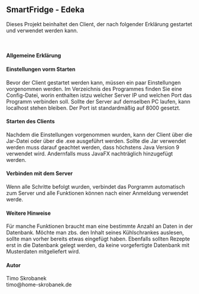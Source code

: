 <h2>SmartFridge - Edeka</h2>
<p>Dieses Projekt beinhaltet den Client, der nach folgender Erklärung gestartet und verwendet werden kann.</p>
<br>

<h4>Allgemeine Erklärung</h4>
<p></p>

<h4>Einstellungen vorm Starten</h4>
<p>Bevor der Client gestartet werden kann, müssen ein paar Einstellungen vorgenommen werden. Im Verzeichnis des Programmes
finden Sie eine Config-Datei, worin enthalten istzu welcher Server IP und welchen Port das Programm verbinden soll.
Sollte der Server auf demselben PC laufen, kann localhost stehen bleiben. Der Port ist standardmäßig auf 8000 gesetzt.</p>

<h4>Starten des Clients</h4>
<p>Nachdem die Einstellungen vorgenommen wurden, kann der Client über die Jar-Datei oder über die .exe ausgeführt werden.
Sollte die Jar verwendet werden muss darauf geachtet werden, dass höchstens Java Version 9 verwendet wird. Andernfalls 
muss JavaFX nachträglich hinzugefügt werden.</p>

<h4>Verbinden mit dem Server</h4>
<p>Wenn alle Schritte befolgt wurden, verbindet das Porgramm automatisch zum Server und alle Funktionen können nach einer
Anmeldung verwendet werde.</p>

<h4>Weitere Hinweise</h4>
<p>Für manche Funktionen braucht man eine bestimmte Anzahl an Daten in der Datenbank. Möchte man zbs. den Inhalt seines
Kühlschrankes auslesen, sollte man vorher bereits etwas eingefügt haben. Ebenfalls sollten Rezepte erst in die Datenbank
gelegt werden, da keine vorgefertigte Datenbank mit Musterdaten mitgeliefert wird.</p>

<h4>Autor</h4>
<p>
Timo Skrobanek<br>
timo@home-skrobanek.de
</p>